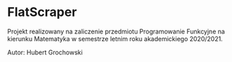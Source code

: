 # FlatScraper

Projekt realizowany na zaliczenie przedmiotu Programowanie Funkcyjne na kierunku Matematyka w semestrze letnim roku akademickiego 2020/2021.

Autor: Hubert Grochowski